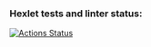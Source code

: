 ### Hexlet tests and linter status:
[![Actions Status](https://github.com/C0rv1n0G/frontend-project-44/workflows/hexlet-check/badge.svg)](https://github.com/C0rv1n0G/frontend-project-44/actions)